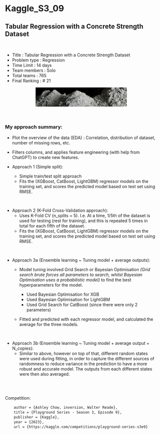 # Kaggle_S3_09



## Tabular Regression with a Concrete Strength Dataset

<br>


-   Title           : Tabular Regression with a Concrete Strength Dataset
-   Problem type    : Regression
-   Time Limit      : 14 days
-   Team members    : Solo
-   Total teams     : 765
-   Final Ranking   : # 21

<p align="center">
  <img src="readme_images/dataset-cover.jpg" width="60%" >
</p>

<br>

### My approach summary:

- Plot the overview of the data (EDA) : Correlation, distribution of dataset, number of missing rows, etc.

- Filters columns, and applies feature engineering (with help from ChatGPT) to create new features.

- Approach 1 (Simple split):
    - Simple train/test split approach
    - Fits the (XGBoost, CatBoost, LightGBM) regressor models on the training set, and scores the predicted model based on test set using RMSE.

<br>

- Approach 2 (K-Fold Cross-Validation approach):
    - Uses K-Fold CV (n_splits = 5). I.e. At a time, 1/5th of the dataset is used for testing (rest for training), and this is repeated 5 times in total for each fifth of the dataset.
    - Fits the (XGBoost, CatBoost, LightGBM) regressor models on the training set, and scores the predicted model based on test set using RMSE.

<br>

- Approach 3a (Ensemble learning ~ Tuning model + average outputs):
    - Model tuning involved Grid Search or Bayesian Optimisation *(Grid search brute forces all parameters to search, whilst Bayesian Optimisation uses a probabilistic model)* to find the best hyperparameters for the model.

        - Used Bayesian Optimisation for XGB
        - Used Bayesian Optimisation for LightGBM
        - Used Grid Search for CatBoost (since there were only 2 parameters)

    - Fitted and predicted with each regressor model, and calculated the average for the three models.

<br>

- Approach 3b (Ensemble learning ~ Tuning model + average output + N_copies):
    - Similar to above, however on top of that, different random states were used during fitting, in order to capture the different sources of randomness to reduce variance in the prediction to have a more robust and accurate model. The outputs from each different states were then also averaged.


<br></br>



Competition:
```playground-series-s3e9,
    author = {Ashley Chow, inversion, Walter Reade},
    title = {Playground Series - Season 3, Episode 9},
    publisher = {Kaggle},
    year = {2023},
    url = {https://kaggle.com/competitions/playground-series-s3e9}
```




